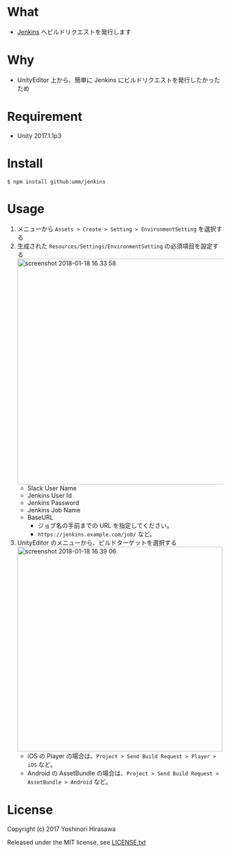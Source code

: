 # What

* [Jenkins](https://jenkins.io/) へビルドリクエストを発行します

# Why

* UnityEditor 上から、簡単に Jenkins にビルドリクエストを発行したかったため

# Requirement

* Unity 2017.1.1p3

# Install

```shell
$ npm install github:umm/jenkins
```

# Usage

1. メニューから `Assets > Create > Setting > EnvironmentSetting` を選択する
1. 生成された `Resources/Settings/EnvironmentSetting` の必須項目を設定する<br /><img width="526" alt="screenshot 2018-01-18 16 33 58" src="https://user-images.githubusercontent.com/838945/35085879-d1731a20-fc6d-11e7-8bb4-9ebce5abc1dc.png">
    * Slack User Name
    * Jenkins User Id
    * Jenkins Password
    * Jenkins Job Name
    * BaseURL
        * ジョブ名の手前までの URL を指定してください。
        * `https://jenkins.example.com/job/` など。
1. UnityEditor のメニューから、ビルドターゲットを選択する<br /><img width="477" alt="screenshot 2018-01-18 16 39 06" src="https://user-images.githubusercontent.com/838945/35085964-20867436-fc6e-11e7-9197-5dc1b6fee1dd.png">
    * iOS の Player の場合は、`Project > Send Build Request > Player > iOS` など。
    * Android の AssetBundle の場合は、`Project > Send Build Request > AssetBundle > Android` など。

# License

Copyright (c) 2017 Yoshinori Hirasawa

Released under the MIT license, see [LICENSE.txt](LICENSE.txt)
